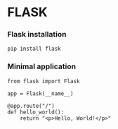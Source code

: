 # FLASK

### Flask installation
```
pip install flask
```

### Minimal application
```
from flask import Flask

app = Flask(__name__)

@app.route("/")
def hello_world():
    return "<p>Hello, World!</p>"
```
